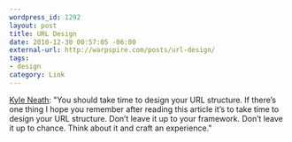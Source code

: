 ```yaml
--- 
wordpress_id: 1292
layout: post
title: URL Design
date: 2010-12-30 00:57:05 -06:00
external-url: http://warpspire.com/posts/url-design/
tags:
- design
category: Link
---
```

<a href="http://warpspire.com/posts/url-design/">Kyle Neath</a>: "You should take time to design your URL structure. If there’s one thing I hope you remember after reading this article it’s to take time to design your URL structure. Don’t leave it up to your framework. Don’t leave it up to chance. Think about it and craft an experience."
